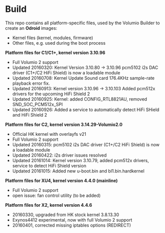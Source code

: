 Build
=====

This repo contains all platform-specific files, used by the Volumio Builder to create an **Odroid** images:

- Kernel files (kernel, modules, firmware)
- Other files, e.g. used during the boot process

**Platform files for C1/C1+, kernel version 3.10.96**
- Full Volumio 2 support
- Updated 20160320: Kernel Version 3.10.80 -> 3.10.96
                    pcm5102 i2s DAC driver (C1+/C2 HiFi Shield) is now a loadable module
- Updated 20160708: Kernel Update
		    Sound card 176.4KHz sample-rate playback error fix.
- Updated 20160913: Kernel version 3.10.96 -> 3.10.103 Added pcm512x drivers for the upcoming HiFi Shield 2
- Updated 20160925: Kernel: added CONFIG_RTL8821AU, removed SND_SOC_PCM512x_SPI
- Updated 20160926: Added a service to automatically detect HiFi SHield and HiFi Shield 2

**Platform files for C2, kernel version 3.14.29-Volumio2.0**
- Official HK kernel with overlayfs v21
- Full Volumio 2 support
- Updated 20160315: pcm5102 i2s DAC driver (C1+/C2 HiFi Shield) is now a loadable module
- Updated 20160422: i2s driver issues resolved
- Updated 20161014: Kernel version 3.10.79, added pcm512x drivers, service to detect HiFi Shield version
- Updated 20161015: Added new u-boot.bin and bl1.bin.hardkernel

**Platform files for XU4, kernel version 4.4.0 (mainline)**
- Full Volumio 2 support  
- open issue: fan control utility (to be added)

**Platform files for X2, kernel version 4.4.6**
- 20160330, upgraded from HK stock kernel 3.8.13.30
- Exynos4412 experimental, now with full Volumio 2 support
- 20160401, corrected missing iptables options (REDIRECT)

